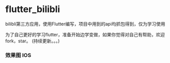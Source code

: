 # flutter_bilibli
bilibli第三方应用，使用Flutter编写，项目中用到的api均抓包得到，仅为学习使用

为了自己更好的学习flutter，准备开始边学变做，如果你觉得对自己有帮助，欢迎fork，star。
(持续更新。。。)

### 效果图 IOS


